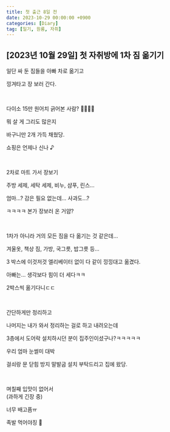```yaml
---
title: 첫 출근 8일 전
date: 2023-10-29 00:00:00 +0900
categories: [Diary]
tag: [일기, 원룸, 자취]
---
```


## [2023년 10월 29일] 첫 자취방에 1차 짐 옮기기

일단 싸 둔 짐들을 아빠 차로 옮기고

낑겨타고 장 보러 간다.

<br />

다이소 15만 원어치 긁어본 사람? 🙋‍♀️🙋‍♂️

뭐 살 게 그리도 많은지

바구니만 2개 가득 채웠당.

쇼핑은 언제나 신나 ♪

<br />

2차로 마트 가서 장보기

주방 세제, 세탁 세제, 비누, 샴푸, 린스...

엄마...? 감은 필요 없는데... 사과도...?

ㅋㅋㅋㅋ 본가 장보러 온 거얌?

<br />

1차가 아니라 거의 모든 짐을 다 옮기는 것 같은데...

겨울옷, 책상 짐, 가방, 국그릇, 밥그릇 등...

3 박스에 이것저것 엘리베이터 없이 다 같이 낑낑대고 옮겼다.

아빠는... 생각보다 힘이 더 세다ㅋㅋ

2박스씩 옮기다니ㄷㄷ

<br />

간단하게만 정리하고

나머지는 내가 와서 정리하는 걸로 하고 내려오는데

3층에서 도어락 설치하시던 분이 집주인이셨구나?ㅋㅋㅋㅋㅋ

우리 엄마 눈썰미 대박

걸쇠랑 문 닫힘 방지 말발굽 설치 부탁드리고 집에 왔당.

<br />

며칠째 입맛이 없어서<br />
(과하게 긴장 중)

너무 배고픔ㅠ

족발 먹어야징 🍖
